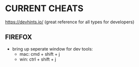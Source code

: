 # CURRENT CHEATS
https://devhints.io/  (great reference for all types for developers)


## FIREFOX
- bring up seperate window for dev tools:
    - mac: cmd + shift + j
    - win: ctrl + shift + j
